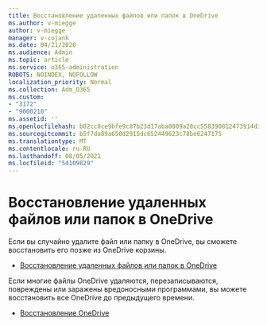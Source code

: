 ```yaml
---
title: Восстановление удаленных файлов или папок в OneDrive
ms.author: v-miegge
author: v-miegge
manager: v-cojank
ms.date: 04/21/2020
ms.audience: Admin
ms.topic: article
ms.service: o365-administration
ROBOTS: NOINDEX, NOFOLLOW
localization_priority: Normal
ms.collection: Adm_O365
ms.custom:
- "3172"
- "9000210"
ms.assetid: ''
ms.openlocfilehash: b02cc8ce9bfe9c87b23d17aba0809a28cc558390812473914d378d60ea30a660
ms.sourcegitcommit: b5f7da89a650d2915dc652449623c78be6247175
ms.translationtype: MT
ms.contentlocale: ru-RU
ms.lasthandoff: 08/05/2021
ms.locfileid: "54109829"
---
```

# <a name="restore-deleted-files-or-folders-in-onedrive"></a>Восстановление удаленных файлов или папок в OneDrive

Если вы случайно удалите файл или папку в OneDrive, вы сможете восстановить его позже из OneDrive корзины.

* [Восстановление удаленных файлов или папок в OneDrive](https://support.office.com/article/restore-deleted-files-or-folders-in-onedrive-949ada80-0026-4db3-a953-c99083e6a84f)

Если многие файлы OneDrive удаляются, перезаписываются, повреждены или заражены вредоносными программами, вы можете восстановить все OneDrive до предыдущего времени.

* [Восстановление OneDrive](https://support.office.com/article/Restore-your-OneDrive-fa231298-759d-41cf-bcd0-25ac53eb8a15)
